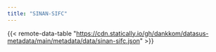 ```yaml
---
title: "SINAN-SIFC"
---
```


{{< remote-data-table "https://cdn.statically.io/gh/dankkom/datasus-metadata/main/metadata/data/sinan-sifc.json" >}}
